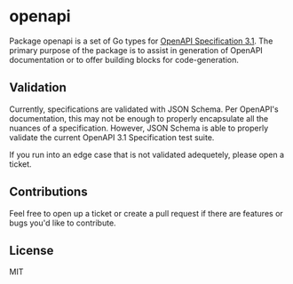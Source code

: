# openapi

Package openapi is a set of Go types for [OpenAPI Specification
3.1](https://spec.openapis.org/oas/v3.1.0). The primary purpose of the package
is to assist in generation of OpenAPI documentation or to offer building blocks
for code-generation.

## Validation

Currently, specifications are validated with JSON Schema. Per OpenAPI's
documentation, this may not be enough to properly encapsulate all the nuances
of a specification. However, JSON Schema is able to properly validate the current
OpenAPI 3.1 Specification test suite.

If you run into an edge case that is not validated adequetely, please open a ticket.

## Contributions

Feel free to open up a ticket or create a pull request if there are features or
bugs you'd like to contribute.

## License

MIT
